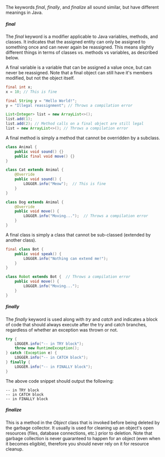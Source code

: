 The keywords *final*, *finally*, and *finalize* all sound similar, but have different meanings in Java.

##### final

The *final* keyword is a  modifier applicable to Java variables, methods, and classes. It indicates that the assigned entity can only be assigned to something once and can never again be reassigned. This means slightly different things in terms of classes vs. methods vs variables, as described below.

A final variable is a variable that can be assigned a value once, but can never be reassigned. Note that a final object can still have it's members modified, but not the object itself.

```java
final int x;
x = 10; // This is fine

final String y = "Hello World!";
y = "Illegal reassignment"; // Throws a compilation error

List<Integer> list = new ArrayList<>();
list.add(1);
list.add(2); // Method calls on a final object are still legal
list = new ArrayList<>(); // Throws a compilation error
```

A final method is simply a method that cannot be overridden by a subclass.

```java
class Animal {
    public void sound() {}
    public final void move() {}
}

class Cat extends Animal {
    @Override
    public void sound() {
        LOGGER.info("Meow");  // This is fine
    }
}

class Dog extends Animal {
    @Override
    public void move() {
        LOGGER.info("Moving...");  // Throws a compilation error
    }
} 
```

A final class is simply a class that cannot be sub-classed (extended by another class).

```java
final class Bot {
    public void speak() {
        LOGGER.info("Nothing can extend me!");
    }
}

class Robot extends Bot {  // Throws a compilation error
    public void move() {
        LOGGER.info("Moving...");
    }
} 
```



##### finally

The *finally* keyword is used along with *try* and *catch* and indicates a block of code that should always execute after the try and catch branches, regardless of whether an exception was thrown or not.

```java
try {
    LOGGER.info("-- in TRY block");
    throw new RuntimeException();
} catch (Exception e) {
    LOGGER.info("-- in CATCH block");
} finally {
    LOGGER.info("-- in FINALLY block");
}
```

The above code snippet should output the following:

```console
-- in TRY block
-- in CATCH block
-- in FINALLY block
```



##### finalize

This is a method in the *Object* class that is invoked before being deleted by the garbage collector. It usually is used for cleaning up an object's open resources (files, database connections, etc.) prior to deletion. Note that garbage collection is never guaranteed to happen for an object (even when it becomes eligible), therefore you should never rely on it for resource cleanup.

